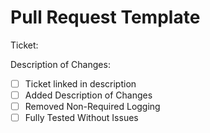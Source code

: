 # Pull Request Template

Ticket:

Description of Changes:

- [ ] Ticket linked in description
- [ ] Added Description of Changes
- [ ] Removed Non-Required Logging
- [ ] Fully Tested Without Issues
